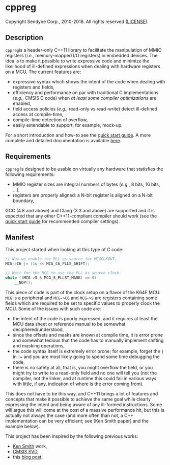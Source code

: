 # cppreg #
Copyright Sendyne Corp., 2010-2018. All rights reserved ([LICENSE](LICENSE)).


## Description ##
`cppreg`is a header-only C++11 library to facilitate the manipulation of MMIO registers (*i.e.*, memory-mapped I/O registers) in embedded devices. The idea is to make it possible to write expressive code and minimize the likelihood of ill-defined expressions when dealing with hardware registers on a MCU. The current features are:

* expressive syntax which shows the intent of the code when dealing with registers and fields,
* efficiency and performance on par with traditional C implementations (*e.g.*, CMSIS C code) when *at least some compiler optimizations* are enabled,
* field access policies (*e.g.*, read-only vs read-write) detect ill-defined access at compile-time,
* compile-time detection of overflow,
* easily extendable to support, for example, mock-up.

For a short introduction and how-to see the [quick start guide](QuickStart.md). A more complete and detailed documentation is available [here](API.md).


## Requirements ##
`cppreg` is designed to be usable on virtually any hardware that statisfies the following requirements:

* MMIO register sizes are integral numbers of bytes (*e.g.*, 8 bits, 16 bits, ...),
* registers are properly aligned: a N-bit register is aligned on a N-bit boundary,

GCC (4.8 and above) and Clang (3.3 and above) are supported and it is expected that any other C++11-compliant compiler should work (see the [quick start guide](QuickStart.md) for recommended compiler settings).


## Manifest ##
This project started when looking at this type of C code:

```c
// Now we enable the PLL as source for MCGCLKOUT.
MCG->C6 |= (1u << MCG_C6_PLLS_SHIFT);

// Wait for the MCG to use the PLL as source clock.
while ((MCG->S & MCG_S_PLLST_MASK) == 0)
    __NOP();
```

This piece of code is part of the clock setup on a flavor of the K64F MCU. `MCG` is a peripheral and `MCG->C6` and `MCG->S` are registers containing some fields which are required to be set to specific values to properly clock the MCU. Some of the issues with such code are:

* the intent of the code is poorly expressed, and it requires at least the MCU data sheet or reference manual to be somewhat deciphered/understood,
* since the offsets and masks are known at compile time, it is error prone and somewhat tedious that the code has to manually implement shifting and masking operations,
* the code syntax itself is extremely error prone; for example, forget the `|` in `|=` and you are most likely going to spend some time debugging the code,
* there is no safety at all, that is, you might overflow the field, or you might try to write to a read-only field and no one will tell you (not the compiler, not the linker, and at runtime this could fail in various ways with little, if any, indication of where is the error coming from).

This does not have to be this way, and C++11 brings a lot of features and concepts that make it possible to achieve the same goal while clearly expressing the intent and being aware of any ill-formed instructions. Some will argue this will come at the cost of a massive performance hit, but this is actually not always the case (and more often than not, a C++ implementation can be very efficient; see [Ken Smith paper] and the example below).

This project has been inspired by the following previous works:

* [Ken Smith] work,
* [CMSIS SVD],
* this [blog post](http://blog.salkinium.com/typesafe-register-access-in-c++/).


[Ken Smith]: https://github.com/kensmith/cppmmio
[CMSIS SVD]: https://github.com/posborne/cmsis-svd
